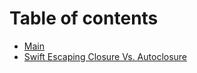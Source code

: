 # Table of contents

* [Main](README.md)
* [Swift Escaping Closure Vs. Autoclosure](swift-escaping-closure-vs.-autoclosure.md)
